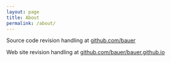 ```yaml
---
layout: page
title: About
permalink: /about/
---
```


Source code revision handling at [github.com/bauer](https://github.com/bauer/)

Web site revision handling at [github.com/bauer/bauer.github.io](https://github.com/bauer/bauer.github.io/)
